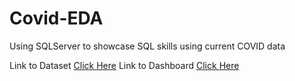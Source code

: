 # Covid-EDA
Using SQLServer to showcase SQL skills using current COVID data

Link to Dataset [Click Here](https://ourworldindata.org/covid-deaths)
Link to Dashboard [Click Here](https://public.tableau.com/app/profile/cameron.pearl2830/viz/COVIDDashboard_16935031810430/Dashboard1#1)
